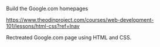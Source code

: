 Build the Google.com homepages

https://www.theodinproject.com/courses/web-development-101/lessons/html-css?ref=lnav

Rectreated Google.com page using HTML and CSS.